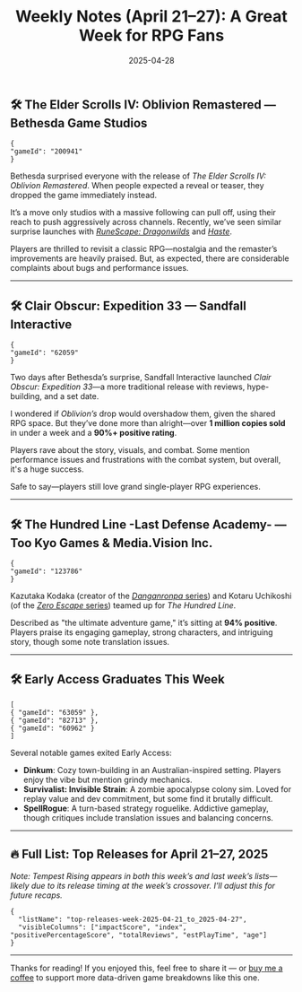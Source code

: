 ﻿---
title: "Weekly Notes (April 21–27): A Great Week for RPG Fans"
slug: "weekly-notes-2025-04-21"
date: "2025-04-28"
description: "This week’s notes include Oblivion Remastered, Clair Obscur’s strong debut which creates a great week for RPGs"
tags: ["Weekly Recap", "Game Analysis", "April 2025", "Oblivion Remastered", "Clair Obscur", "Indie Games", "RPG"]
image: "https://media.githubusercontent.com/media/NiklasBorglund/niklasnotes-blog/main/posts/weekly-notes-2025-04-21/hero.png"
---

## 🛠️ The Elder Scrolls IV: Oblivion Remastered — Bethesda Game Studios

```condensedgamecard
{
"gameId": "200941"
}
```

Bethesda surprised everyone with the release of *The Elder Scrolls IV: Oblivion Remastered*.
When people expected a reveal or teaser, they dropped the game immediately instead.

It’s a move only studios with a massive following can pull off, using their reach to push aggressively across channels. Recently, we’ve seen similar surprise launches with [*RuneScape: Dragonwilds*](https://niklasnotes.com/dashboard/game/196566/runescape_dragonwilds) and [*Haste*](https://niklasnotes.com/dashboard/game/144454/haste).

Players are thrilled to revisit a classic RPG—nostalgia and the remaster’s improvements are heavily praised. But, as expected, there are considerable complaints about bugs and performance issues.

---

## 🛠️ Clair Obscur: Expedition 33 — Sandfall Interactive

```condensedgamecard
{
"gameId": "62059"
}
```

Two days after Bethesda’s surprise, Sandfall Interactive launched *Clair Obscur: Expedition 33*—a more traditional release with reviews, hype-building, and a set date.

I wondered if *Oblivion’s* drop would overshadow them, given the shared RPG space. But they’ve done more than alright—over **1 million copies sold** in under a week and a **90%+ positive rating**.

Players rave about the story, visuals, and combat. Some mention performance issues and frustrations with the combat system, but overall, it's a huge success.

Safe to say—players still love grand single-player RPG experiences.

---

## 🛠️ The Hundred Line -Last Defense Academy- — Too Kyo Games & Media.Vision Inc.

```condensedgamecard
{
"gameId": "123786"
}
```

Kazutaka Kodaka (creator of the [*Danganronpa* series](https://niklasnotes.com/dashboard/search?query=Danganronpa)) and Kotaru Uchikoshi (of the [*Zero Escape* series](https://niklasnotes.com/dashboard/search?query=Zero%20Escape)) teamed up for *The Hundred Line*.

Described as "the ultimate adventure game," it’s sitting at **94% positive**.
Players praise its engaging gameplay, strong characters, and intriguing story, though some note translation issues.

---

## 🛠️ Early Access Graduates This Week

```condensedgamecard-grid
[
{ "gameId": "63059" },
{ "gameId": "82713" },
{ "gameId": "60962" }
]
```

Several notable games exited Early Access:

- **Dinkum**: Cozy town-building in an Australian-inspired setting. Players enjoy the vibe but mention grindy mechanics.
- **Survivalist: Invisible Strain**: A zombie apocalypse colony sim. Loved for replay value and dev commitment, but some find it brutally difficult.
- **SpellRogue**: A turn-based strategy roguelike. Addictive gameplay, though critiques include translation issues and balancing concerns.

---

## 🔥 Full List: Top Releases for April 21–27, 2025

*Note: Tempest Rising appears in both this week’s and last week’s lists—likely due to its release timing at the week’s crossover. I’ll adjust this for future recaps.*

```customlist
{
  "listName": "top-releases-week-2025-04-21_to_2025-04-27",
  "visibleColumns": ["impactScore", "index", "positivePercentageScore", "totalReviews", "estPlayTime", "age"]
}
```

---

Thanks for reading! If you enjoyed this, feel free to share it — or [buy me a coffee](https://buymeacoffee.com/niklasnotes) to support more data-driven game breakdowns like this one.